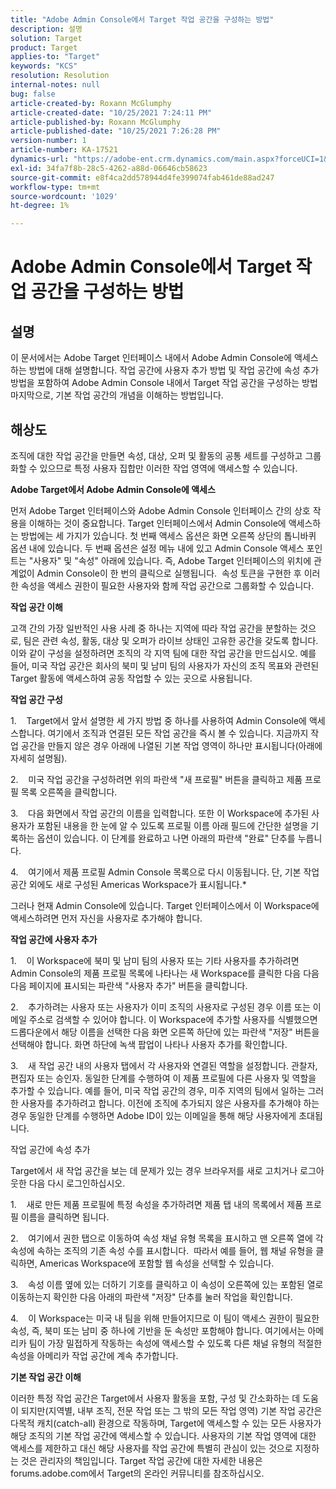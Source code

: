 ```yaml
---
title: "Adobe Admin Console에서 Target 작업 공간을 구성하는 방법"
description: 설명
solution: Target
product: Target
applies-to: "Target"
keywords: "KCS"
resolution: Resolution
internal-notes: null
bug: false
article-created-by: Roxann McGlumphy
article-created-date: "10/25/2021 7:24:11 PM"
article-published-by: Roxann McGlumphy
article-published-date: "10/25/2021 7:26:28 PM"
version-number: 1
article-number: KA-17521
dynamics-url: "https://adobe-ent.crm.dynamics.com/main.aspx?forceUCI=1&pagetype=entityrecord&etn=knowledgearticle&id=ff7a301f-c935-ec11-b6e6-000d3a3485ea"
exl-id: 34fa7f8b-28c5-4262-a88d-06646cb58623
source-git-commit: e8f4ca2dd578944d4fe399074fab461de88ad247
workflow-type: tm+mt
source-wordcount: '1029'
ht-degree: 1%

---
```


# Adobe Admin Console에서 Target 작업 공간을 구성하는 방법

## 설명

이 문서에서는 Adobe Target 인터페이스 내에서 Adobe Admin Console에 액세스하는 방법에 대해 설명합니다. 작업 공간에 사용자 추가 방법 및 작업 공간에 속성 추가 방법을 포함하여 Adobe Admin Console 내에서 Target 작업 공간을 구성하는 방법 마지막으로, 기본 작업 공간의 개념을 이해하는 방법입니다.

## 해상도


조직에 대한 작업 공간을 만들면 속성, 대상, 오퍼 및 활동의 공통 세트를 구성하고 그룹화할 수 있으므로 특정 사용자 집합만 이러한 작업 영역에 액세스할 수 있습니다.

<b>Adobe Target에서 Adobe Admin Console에 액세스</b>

먼저 Adobe Target 인터페이스와 Adobe Admin Console 인터페이스 간의 상호 작용을 이해하는 것이 중요합니다. Target 인터페이스에서 Admin Console에 액세스하는 방법에는 세 가지가 있습니다. 첫 번째 액세스 옵션은 화면 오른쪽 상단의 톱니바퀴 옵션 내에 있습니다. 두 번째 옵션은 설정 메뉴 내에 있고 Admin Console 액세스 포인트는 &quot;사용자&quot; 및 &quot;속성&quot; 아래에 있습니다. 즉, Adobe Target 인터페이스의 위치에 관계없이 Admin Console이 한 번의 클릭으로 실행됩니다.  속성 토큰을 구현한 후 이러한 속성을 액세스 권한이 필요한 사용자와 함께 작업 공간으로 그룹화할 수 있습니다.

<b>작업 공간 이해</b>

고객 간의 가장 일반적인 사용 사례 중 하나는 지역에 따라 작업 공간을 분할하는 것으로, 팀은 관련 속성, 활동, 대상 및 오퍼가 라이브 상태인 고유한 공간을 갖도록 합니다. 이와 같이 구성을 설정하려면 조직의 각 지역 팀에 대한 작업 공간을 만드십시오. 예를 들어, 미국 작업 공간은 회사의 북미 및 남미 팀의 사용자가 자신의 조직 목표와 관련된 Target 활동에 액세스하여 공동 작업할 수 있는 곳으로 사용됩니다.

<b>작업 공간 구성</b>

1.    Target에서 앞서 설명한 세 가지 방법 중 하나를 사용하여 Admin Console에 액세스합니다. 여기에서 조직과 연결된 모든 작업 공간을 즉시 볼 수 있습니다. 지금까지 작업 공간을 만들지 않은 경우 아래에 나열된 기본 작업 영역이 하나만 표시됩니다(아래에 자세히 설명됨).

2.    미국 작업 공간을 구성하려면 위의 파란색 &quot;새 프로필&quot; 버튼을 클릭하고 제품 프로필 목록 오른쪽을 클릭합니다.

3.    다음 화면에서 작업 공간의 이름을 입력합니다. 또한 이 Workspace에 추가된 사용자가 포함된 내용을 한 눈에 알 수 있도록 프로필 이름 아래 필드에 간단한 설명을 기록하는 옵션이 있습니다. 이 단계를 완료하고 나면 아래의 파란색 &quot;완료&quot; 단추를 누릅니다.

4.    여기에서 제품 프로필 Admin Console 목록으로 다시 이동됩니다. 단, 기본 작업 공간 외에도 새로 구성된 Americas Workspace가 표시됩니다.\*

그러나 현재 Admin Console에 있습니다. Target 인터페이스에서 이 Workspace에 액세스하려면 먼저 자신을 사용자로 추가해야 합니다.

<b>작업 공간에 사용자 추가</b>

1.    이 Workspace에 북미 및 남미 팀의 사용자 또는 기타 사용자를 추가하려면 Admin Console의 제품 프로필 목록에 나타나는 새 Workspace를 클릭한 다음 다음 다음 페이지에 표시되는 파란색 &quot;사용자 추가&quot; 버튼을 클릭합니다.

2.    추가하려는 사용자 또는 사용자가 이미 조직의 사용자로 구성된 경우 이름 또는 이메일 주소로 검색할 수 있어야 합니다. 이 Workspace에 추가할 사용자를 식별했으면 드롭다운에서 해당 이름을 선택한 다음 화면 오른쪽 하단에 있는 파란색 &quot;저장&quot; 버튼을 선택해야 합니다. 화면 하단에 녹색 팝업이 나타나 사용자 추가를 확인합니다.

3.    새 작업 공간 내의 사용자 탭에서 각 사용자와 연결된 역할을 설정합니다. 관찰자, 편집자 또는 승인자. 동일한 단계를 수행하여 이 제품 프로필에 다른 사용자 및 역할을 추가할 수 있습니다. 예를 들어, 미국 작업 공간의 경우, 미주 지역의 팀에서 일하는 그러한 사용자를 추가하려고 합니다. 이전에 조직에 추가되지 않은 사용자를 추가해야 하는 경우 동일한 단계를 수행하면 Adobe ID이 있는 이메일을 통해 해당 사용자에게 초대됩니다.

작업 공간에 속성 추가

Target에서 새 작업 공간을 보는 데 문제가 있는 경우 브라우저를 새로 고치거나 로그아웃한 다음 다시 로그인하십시오.

1.    새로 만든 제품 프로필에 특정 속성을 추가하려면 제품 탭 내의 목록에서 제품 프로필 이름을 클릭하면 됩니다.

2.    여기에서 권한 탭으로 이동하여 속성 채널 유형 목록을 표시하고 맨 오른쪽 열에 각 속성에 속하는 조직의 기존 속성 수를 표시합니다.  따라서 예를 들어, 웹 채널 유형을 클릭하면, Americas Workspace에 포함할 웹 속성을 선택할 수 있습니다.

3.    속성 이름 옆에 있는 더하기 기호를 클릭하고 이 속성이 오른쪽에 있는 포함된 열로 이동하는지 확인한 다음 아래의 파란색 &quot;저장&quot; 단추를 눌러 작업을 확인합니다.

4.    이 Workspace는 미국 내 팀을 위해 만들어지므로 이 팀이 액세스 권한이 필요한 속성, 즉, 북미 또는 남미 중 하나에 기반을 둔 속성만 포함해야 합니다. 여기에서는 아메리카 팀이 가장 밀접하게 작동하는 속성에 액세스할 수 있도록 다른 채널 유형의 적절한 속성을 아메리카 작업 공간에 계속 추가합니다.

<b>기본 작업 공간 이해</b>

이러한 특정 작업 공간은 Target에서 사용자 활동을 포함, 구성 및 간소화하는 데 도움이 되지만(지역별, 내부 조직, 전문 작업 또는 그 밖의 모든 작업 영역) 기본 작업 공간은 다목적 캐치(catch-all) 환경으로 작동하며, Target에 액세스할 수 있는 모든 사용자가 해당 조직의 기본 작업 공간에 액세스할 수 있습니다. 사용자의 기본 작업 영역에 대한 액세스를 제한하고 대신 해당 사용자를 작업 공간에 특별히 관심이 있는 것으로 지정하는 것은 관리자의 책임입니다. Target 작업 공간에 대한 자세한 내용은 forums.adobe.com에서 Target의 온라인 커뮤니티를 참조하십시오.
